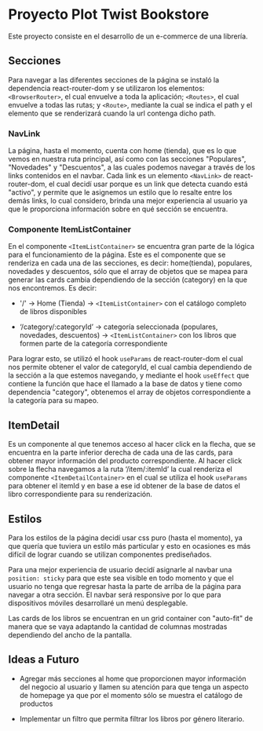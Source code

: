 # Proyecto Plot Twist Bookstore

Este proyecto consiste en el desarrollo de un e-commerce de una librería.

## Secciones

Para navegar a las diferentes secciones de la página se instaló la dependencia react-router-dom y se utilizaron los elementos: `<BrowserRouter>`, el cual envuelve a toda la aplicación; `<Routes>`, el cual envuelve a todas las rutas; y `<Route>`, mediante la cual se indica el path y el elemento que se renderizará cuando la url contenga dicho path.

### NavLink

La página, hasta el momento, cuenta con home (tienda), que es lo que vemos en nuestra ruta principal, así como con las secciones "Populares", "Novedades" y "Descuentos", a las cuales podemos navegar a través de los links contenidos en el navbar.
Cada link es un elemento `<NavLink>` de react-router-dom, el cual decidí usar porque es un link que detecta cuando está "activo", y permite que le asignemos un estilo que lo resalte entre los demás links, lo cual considero, brinda una mejor experiencia al usuario ya que le proporciona información sobre en qué sección se encuentra.

### Componente ItemListContainer

En el componente `<ItemListContainer>` se encuentra gran parte de la lógica para el funcionamiento de la página. Este es el componente que se renderiza en cada una de las secciones, es decir: home(tienda), populares, novedades y descuentos, sólo que el array de objetos que se mapea para generar las cards cambia dependiendo de la sección (category) en la que nos encontremos. Es decir:

- '/' -> Home (Tienda) -> `<ItemListContainer>` con el catálogo completo de libros disponibles

- ‘/category/:categoryId’ -> categoría seleccionada (populares, novedades, descuentos) -> `<ItemListContainer>` con los libros que formen parte de la categoría correspondiente

Para lograr esto, se utilizó el hook `useParams` de react-router-dom el cual nos permite obtener el valor de categoryId, el cual cambia dependiendo de la sección a la que estemos navegando, y mediante el hook `useEffect` que contiene la función que hace el llamado a la base de datos y tiene como dependencia "category", obtenemos el array de objetos correspondiente a la categoría para su mapeo.

## ItemDetail

Es un componente al que tenemos acceso al hacer click en la flecha, que se encuentra en la parte inferior derecha de cada una de las cards, para obtener mayor información del producto correspondiente. Al hacer click sobre la flecha navegamos a la ruta ‘/item/:itemId’ la cual renderiza el componente `<ItemDetailContainer>` en el cual se utiliza el hook `useParams` para obtener el itemId y en base a ese id obtener de la base de datos el libro correspondiente para su renderización.

## Estilos

Para los estilos de la página decidí usar css puro (hasta el momento), ya que quería que tuviera un estilo más particular y esto en ocasiones es más difícil de lograr cuando se utilizan componentes prediseñados.

Para una mejor experiencia de usuario decidí asignarle al navbar una `position: sticky` para que este sea visible en todo momento y que el usuario no tenga que regresar hasta la parte de arriba de la página para navegar a otra sección. El navbar será responsive por lo que para dispositivos móviles desarrollaré un menú desplegable.

Las cards de los libros se encuentran en un grid container con "auto-fit" de manera que se vaya adaptando la cantidad de columnas mostradas dependiendo del ancho de la pantalla.

## Ideas a Futuro

- Agregar más secciones al home que proporcionen mayor información del negocio al usuario y llamen su atención para que tenga un aspecto de homepage ya que por el momento sólo se muestra el catálogo de productos

- Implementar un filtro que permita filtrar los libros por género literario.
